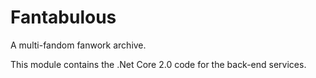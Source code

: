 # Fantabulous

A multi-fandom fanwork archive.

This module contains the .Net Core 2.0 code for the back-end services.
